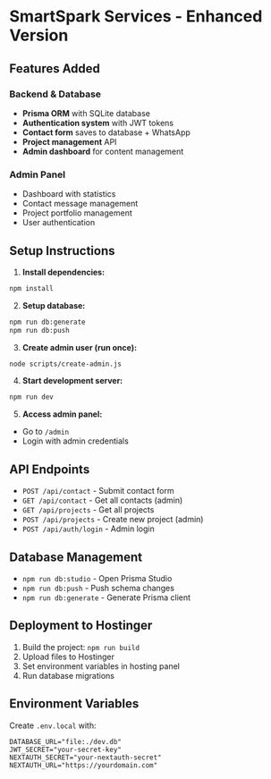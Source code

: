 # SmartSpark Services - Enhanced Version

## Features Added

### Backend & Database
- **Prisma ORM** with SQLite database
- **Authentication system** with JWT tokens
- **Contact form** saves to database + WhatsApp
- **Project management** API
- **Admin dashboard** for content management

### Admin Panel
- Dashboard with statistics
- Contact message management
- Project portfolio management
- User authentication

## Setup Instructions

1. **Install dependencies:**
```bash
npm install
```

2. **Setup database:**
```bash
npm run db:generate
npm run db:push
```

3. **Create admin user (run once):**
```bash
node scripts/create-admin.js
```

4. **Start development server:**
```bash
npm run dev
```

5. **Access admin panel:**
- Go to `/admin` 
- Login with admin credentials

## API Endpoints

- `POST /api/contact` - Submit contact form
- `GET /api/contact` - Get all contacts (admin)
- `GET /api/projects` - Get all projects
- `POST /api/projects` - Create new project (admin)
- `POST /api/auth/login` - Admin login

## Database Management

- `npm run db:studio` - Open Prisma Studio
- `npm run db:push` - Push schema changes
- `npm run db:generate` - Generate Prisma client

## Deployment to Hostinger

1. Build the project: `npm run build`
2. Upload files to Hostinger
3. Set environment variables in hosting panel
4. Run database migrations

## Environment Variables

Create `.env.local` with:
```
DATABASE_URL="file:./dev.db"
JWT_SECRET="your-secret-key"
NEXTAUTH_SECRET="your-nextauth-secret"
NEXTAUTH_URL="https://yourdomain.com"
```